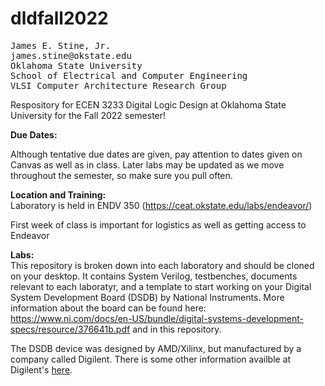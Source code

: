 # dldfall2022

<pre>
James E. Stine, Jr.
james.stine@okstate.edu 
Oklahoma State University
School of Electrical and Computer Engineering
VLSI Computer Architecture Research Group
</pre>

Respository for ECEN 3233 Digital Logic Design at Oklahoma State University for the Fall 2022 semester!

**Due Dates:**<br/>

Although tentative due dates are given, pay attention to dates given on Canvas as well as in class.  Later labs may be updated as we move throughout the semester, so make sure you pull often.

**Location and Training:**<br/>
Laboratory is held in ENDV 350 (https://ceat.okstate.edu/labs/endeavor/)

First week of class is important for logistics as well as getting access to Endeavor 

**Labs:**<br/>
This repository is broken down into each laboratory and should be
cloned on your desktop.  It contains System Verilog, testbenches,
documents relevant to each laboratyr, and a template to start working
on your Digital System Development Board (DSDB) by National
Instruments.  More information about the board can be found here:
https://www.ni.com/docs/en-US/bundle/digital-systems-development-specs/resource/376641b.pdf
and in this repository.

The DSDB device was designed by AMD/Xilinx, but manufactured by a company
called Digilent.  There is some other information availble at
Digilent's <a href="https://digilent.com/reference/dsdb/dsdb">here</a>.
